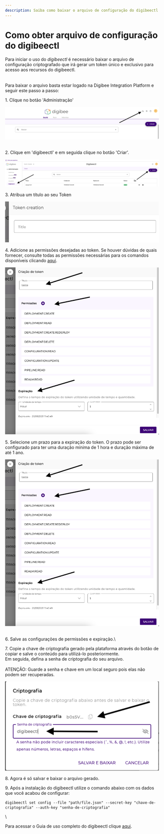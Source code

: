 ```yaml
---
description: Saiba como baixar o arquivo de configuração do digibeectl.
---
```


# Como obter arquivo de configuração do digibeectl

Para iniciar o uso do _digibeectl_ é necessário baixar o arquivo de configuração criptografado que irá gerar um token único e exclusivo para acesso aos recursos do digibeectl.\
\
\
Para baixar o arquivo basta estar logado na Digibee Integration Platform e seguir este passo a passo:

1\. Clique no botão 'Administração'

![](<../../.gitbook/assets/01 (3).png>)

\
2\. Clique em 'digibeectl' e em seguida clique no botão 'Criar'.

![](<../../.gitbook/assets/02 (21).png>)

3\. Atribua um título ao seu Token

![](<../../.gitbook/assets/03 (7).png>)

4\. Adicione as permissões desejadas ao token. Se houver dúvidas de quais fornecer, consulte todas as permissões necessárias para os comandos disponíveis clicando [aqui](./).

![](<../../.gitbook/assets/05 (5).png>)

5\. Selecione um prazo para a expiração do token. O prazo pode ser configurado para ter uma duração mínima de 1 hora e duração máxima de até 1 ano.

![](<../../.gitbook/assets/04 (4).png>)

\
6\. Salve as configurações de permissões e expiração.\\

7\. Copie a chave de criptografia gerado pela plataforma através do botão de copiar e salve o conteúdo para utilizá-lo posteriormente.\
Em seguida, defina a senha de criptografia do seu arquivo.\
\
ATENÇÂO: Guarde a senha e chave em um local seguro pois elas não podem ser recuperadas.

![](<../../.gitbook/assets/06 (8).png>)

8\. Agora é só salvar e baixar o arquivo gerado.

9\. Após a instalação do digibeectl utilize o comando abaixo com os dados que você acabou de configurar:

```
digibeectl set config --file "path/file.json" --secret-key "chave-de-criptografia" --auth-key "senha-de-criptografia"
```

\\

Para acessar o Guia de uso completo do digibeectl clique [aqui](./).

